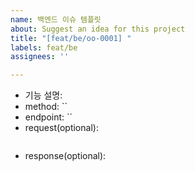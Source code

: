 ```yaml
---
name: 백엔드 이슈 템플릿
about: Suggest an idea for this project
title: "[feat/be/oo-0001] "
labels: feat/be
assignees: ''

---
```


- 기능 설명: 
- method: ``
- endpoint: ``
- request(optional): 
```json
```
- response(optional):
```json
```
